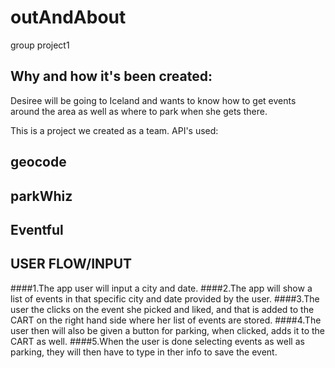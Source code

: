 # outAndAbout
group project1

## Why and how it's been created:

Desiree will be going to Iceland and wants to know how to get events around the area as well as where to park when she gets there.

This is a project we created as a team. 
API's used:

## geocode
## parkWhiz
## Eventful

## USER FLOW/INPUT

####1.The app user will input a city and date.
####2.The app will show a list of events in that specific city and date provided by the user.
####3.The user the clicks on the event she picked and liked, and that is added to the CART  on the right hand side where her list of events are stored.
####4.The user then will also be given a button for parking, when clicked, adds it to the CART as well.
####5.When the user is done selecting events as well as parking, they will then have to type in ther info to save the event.
